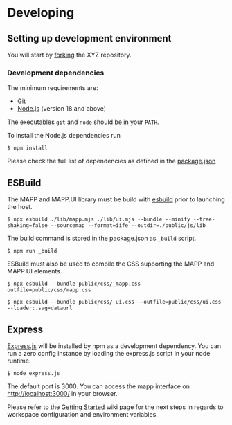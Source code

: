 # Developing

## Setting up development environment

You will start by
[forking](https://github.com/GEOLYTIX/xyz/fork) the XYZ repository.

### Development dependencies

The minimum requirements are:

* Git
* [Node.js](https://nodejs.org/) (version 18 and above)

The executables `git` and `node` should be in your `PATH`.

To install the Node.js dependencies run

    $ npm install

Please check the full list of dependencies as defined in the [package.json](https://github.com/GEOLYTIX/xyz/blob/main/package.json)

## ESBuild

The MAPP and MAPP.UI library must be build with [esbuild](https://esbuild.github.io/) prior to launching the host.

    $ npx esbuild ./lib/mapp.mjs ./lib/ui.mjs --bundle --minify --tree-shaking=false --sourcemap --format=iife --outdir=./public/js/lib

The build command is stored in the package.json as `_build` script.

    $ npm run _build

ESBuild must also be used to compile the CSS supporting the MAPP and MAPP.UI elements.

    $ npx esbuild --bundle public/css/_mapp.css --outfile=public/css/mapp.css

    $ npx esbuild --bundle public/css/_ui.css --outfile=public/css/ui.css --loader:.svg=dataurl

## Express

[Express.js](https://expressjs.com/) will be installed by npm as a development dependency. You can run a zero config instance by loading the express.js script in your node runtime.

    $ node express.js

The default port is 3000. You can access the mapp interface on <http://localhost:3000/> in your browser.

Please refer to the [Getting Started](https://github.com/GEOLYTIX/xyz/wiki/Getting-started) wiki page for the next steps in regards to workspace configuration and environment variables.
